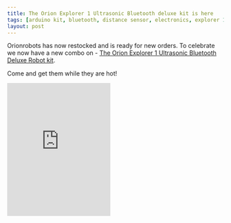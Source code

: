 ```yaml
---
title: The Orion Explorer 1 Ultrasonic Bluetooth deluxe kit is here
tags: [arduino kit, bluetooth, distance sensor, electronics, explorer 1, orion explorer 1, robot building, robot kit, solderless]
layout: post
---
```

Orionrobots has now restocked and is ready for new orders. To celebrate we now have a new combo on - [The Orion Explorer 1 Ultrasonic Bluetooth Deluxe Robot kit](http://shop.orionrobots.co.uk/products/orion-explorer-1-deluxe-kit).

Come and get them while they are hot!

<iframe class="shopify-widget" frameborder="0" scrolling="no" width="240" height="310" src="http://widgets.shopifyapps.com/products/orion-explorer-1-deluxe-kit?shop=orionrobots.myshopify.com&amp;style=artgallery&amp;image-size=medium&amp;destination=checkout"></iframe>